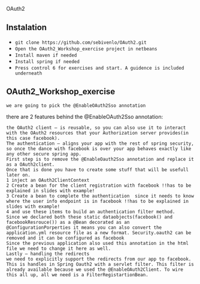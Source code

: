 OAuth2
## Instalation
- `git clone https://github.com/sebivenlo/OAuth2.git`
- `Open the OAuth2_Workshop_exercise project in netbeans`
- `Install maven if needed`
- `Install spring if needed`
- `Press control 6 for exercises and start. A guidence is included underneath`

## OAuth2_Workshop_exercise
```
we are going to pick the @EnableOAuth2Sso annotation
```
there are 2 features behind the @EnableOAuth2Sso annotation:
```
the OAuth2 client – is reusable, so you can also use it to interact with the OAuth2 resources that your Authorization server provides(in this case facebook).
The authentication – aligns your app with the rest of spring security, so once the dance with facebook is over your app behaves exactly like any other secure spring app.
First step is to remove the @EnableOauth2Sso annotation and replace it as a OAuth2client.
Once that is done you have to create some stuff that will be usefull later on.
1 inject an OAuth2ClientContext
2 Create a bean for the client registration with facebook !!has to be explained in slides with example!
3 Create a bean to complete the authentication  since it needs to know where the user info endpoint is in facebook !!has to be explained in slides with example!
4 and use these items to build an authentication filter method.
Since we declared both these static dataobjects(facebook() and facebookResrouce()) as a @Bean decorated as an @ConfigurationPorperties it means you can also convert the application.yml resource file as a new format. Security.oauth2 can be removed and it can be configured as facebook
Since the previous application also used this annotation in the html file we need to change it here as well.
Lastly – handling the redirects
we need to explicitly support the redirects from our app to facebook. This is handles in Spring Oauth2 with a servlet filter. This filter is already available because we used the @EnableOAuth2Client. To wire this all up, all we need is a FilterRegistartionBean.
